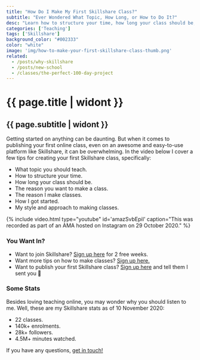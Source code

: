 ```yaml
---
title: "How Do I Make My First Skillshare Class?"
subtitle: "Ever Wondered What Topic, How Long, or How to Do It?"
desc: "Learn how to structure your time, how long your class should be, what topic to teach, the reason you want to make a class, and a bunch more."
categories: ['Teaching']
tags: ['Skillshare']
background_color: "#002333"
color: "white"
image: 'img/how-to-make-your-first-skillshare-class-thumb.png'
related:
  - /posts/why-skillshare
  - /posts/new-school
  - /classes/the-perfect-100-day-project
---
```

# {{ page.title | widont }}
## {{ page.subtitle | widont }}

Getting started on anything can be daunting. But when it comes to publishing your first online class, even on an awesome and easy-to-use platform like Skillshare, it can be overwhelming. In the video below I cover a few tips for creating your first Skillshare class, specifically:

- What topic you should teach.
- How to structure your time.
- How long your class should be.
- The reason you want to make a class.
- The reason I make classes.
- How I got started.
- My style and approach to making classes.

{% include video.html type="youtube" id='amazSvbEpiI' caption="This was recorded as part of an AMA hosted on Instagram on 29 October 2020." %}

### You Want In?

- Want to join Skillshare? [Sign up here](https://ttkb.me/sk-invite) for 2 free weeks.
- Want more tips on how to make classes? [Sign up here.](https://ttkb.me/make-a-class)
- Want to publish your first Skillshare class? [Sign up here](https://ttkb.me/teach-sk) and tell them I sent you 🦄

### Some Stats
Besides loving teaching online, you may wonder why you should listen to me. Well, these are my Skillshare stats as of 10 November 2020:

- 22 classes.
- 140k+ enrolments.
- 28k+ followers.
- 4.5M+ minutes watched.

If you have any questions, [get in touch!](/contact)